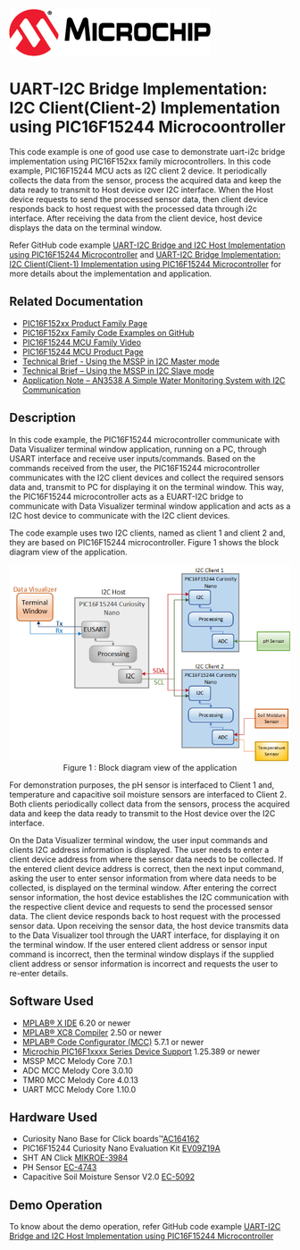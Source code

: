 <!-- Please do not change this logo with link -->

[![MCHP](images/microchip.png)](https://www.microchip.com)

# UART-I2C Bridge Implementation: I2C Client(Client-2) Implementation using PIC16F15244 Microcoontroller

This code example is one of good use case to demonstrate uart-i2c bridge implementation using PIC16F152xx family microcontrollers. In this code example, PIC16F15244 MCU acts as I2C client 2 device. It periodically collects the data from the sensor, process the  acquired data and keep the data ready to transmit to Host device over I2C interface. When the Host device requests to send the processed sensor data, then client device responds back to host request with the processed data through i2c interface. After receiving the data from the client device, host device displays the data on the terminal window.

Refer GitHub code example [UART-I2C Bridge and I2C Host Implementation using PIC16F15244 Microcontroller](https://github.com/microchip-pic-avr-examples/pic16f15244-uart-i2c-bridge-and-i2c-host-mplab-mcc) and [UART-I2C Bridge Implementation: I2C Client(Client-1) Implementation using PIC16F15244 Microcontroller](https://github.com/microchip-pic-avr-examples/pic16f15244-uart-i2c-bridge-i2c-client1-mplab-mcc) for more details about the implementation and application.

## Related Documentation

- [PIC16F152xx Product Family Page](https://www.microchip.com/en-us/products/microcontrollers-and-microprocessors/8-bit-mcus/pic-mcus/pic16f15244?utm_source=GitHub&utm_medium=TextLink&utm_campaign=MCU8_PIC16F15244&utm_content=pic16f15244-uart-i2c-bridge-i2c-client2-mplab-mcc-github&utm_bu=MCU08)
- [PIC16F152xx Family Code Examples on GitHub](https://github.com/orgs/microchip-pic-avr-examples/repositories?q=pic16f152&type=all&language=&sort=) 
- [PIC16F15244 MCU Family Video](https://www.youtube.com/watch?v=nHLv3Th-o-s)
- [PIC16F15244 MCU Product Page](https://www.microchip.com/wwwproducts/en/PIC16F15244?utm_source=GitHub&utm_medium=TextLink&utm_campaign=MCU8_PIC16F15244&utm_content=pic16f15244-uart-i2c-bridge-i2c-client2-mplab-mcc-github&utm_bu=MCU08)
- [Technical Brief - Using the MSSP in I2C Master mode](https://www.microchip.com/wwwappnotes/appnotes.aspx?appnote=en1001796)
- [Technical Brief – Using the MSSP in I2C Slave mode](https://www.microchip.com/wwwappnotes/appnotes.aspx?appnote=en1001796)
- [Application Note – AN3538 A Simple Water Monitoring System with I2C Communication](https://ww1.microchip.com/downloads/en/Appnotes/A-Simple-Water-Monitoring-System-with%20I2C-Communication-DS00003538A.pdf)

## Description 

In this code example, the PIC16F15244 microcontroller communicate with Data Visualizer terminal window application, running on a PC, through USART interface and receive user inputs/commands. Based on the commands received from the user, the PIC16F15244 microcontroller communicates with the I2C client devices and collect the required sensors data and, transmit to PC for displaying it on the terminal window. This way, the PIC16F15244 microcontroller acts as a EUART-I2C bridge to communicate with Data Visualizer terminal window application and acts as a I2C host device to communicate with the I2C client devices.

The code example uses two I2C clients, named as client 1 and client 2 and, they are based on PIC16F15244 microcontroller. Figure 1 shows the block diagram view of the application.

<p align="center">
  <img width=auto height=auto src="images/block diagram.png">
  <br>Figure 1 : Block diagram view of the application<br>
</p>

For demonstration purposes, the pH sensor is interfaced to Client 1 and, temperature and capacitive soil moisture sensors are interfaced to Client 2. Both clients periodically collect data from the sensors, process the acquired data and keep the data ready to transmit to the Host device over the I2C interface. 

On the Data Visualizer terminal window, the user input commands and clients I2C address information is displayed. The user needs to enter a client device address from where the sensor data needs to be collected. If the entered client device address is correct, then the next input command, asking the user to enter sensor information from where data needs to be collected, is displayed on the terminal window. After entering the correct sensor information, the host device establishes the I2C communication with the respective client device and requests to send the processed sensor data. The client device responds back to host request with the processed sensor data. Upon receiving the sensor data, the host device transmits data to the Data Visualizer tool through the UART interface, for displaying it on the terminal window. If the user entered client address or sensor input command is incorrect, then the terminal window displays if the supplied client address or sensor information is incorrect and requests the user to re-enter details.

## Software Used

- [MPLAB® X IDE](https://www.microchip.com/en-us/tools-resources/develop/mplab-x-ide?utm_source=GitHub&utm_medium=TextLink&utm_campaign=MCU8_PIC16F15244&utm_content=pic16f15244-uart-i2c-bridge-i2c-client2-mplab-mcc-github&utm_bu=MCU08) 6.20 or newer
- [MPLAB® XC8 Compiler](https://www.microchip.com/en-us/tools-resources/develop/mplab-xc-compilers?utm_source=GitHub&utm_medium=TextLink&utm_campaign=MCU8_PIC16F15244&utm_content=pic16f15244-uart-i2c-bridge-i2c-client2-mplab-mcc-github&utm_bu=MCU08) 2.50 or newer
- [MPLAB® Code Configurator (MCC)](https://www.microchip.com/en-us/tools-resources/configure/mplab-code-configurator?utm_source=GitHub&utm_medium=TextLink&utm_campaign=MCU8_PIC16F15244&utm_content=pic16f15244-uart-i2c-bridge-i2c-client2-mplab-mcc-github&utm_bu=MCU08) 5.7.1 or newer
- [Microchip PIC16F1xxxx Series Device Support](https://packs.download.microchip.com/) 1.25.389 or newer
- MSSP MCC Melody Core 7.0.1
- ADC MCC Melody Core 3.0.10
- TMR0 MCC Melody Core 4.0.13
- UART MCC Melody Core 1.10.0 

## Hardware Used

- Curiosity Nano Base for Click boards™[AC164162](https://www.microchip.com/en-us/development-tool/AC164162?utm_source=GitHub&utm_medium=TextLink&utm_campaign=MCU8_PIC16F15244&utm_content=pic16f15244-uart-i2c-bridge-i2c-client2-mplab-mcc-github&utm_bu=MCU08)
- PIC16F15244 Curiosity Nano Evaluation Kit [EV09Z19A](https://www.microchip.com/en-us/development-tool/EV09Z19A?utm_source=GitHub&utm_medium=TextLink&utm_campaign=MCU8_pic16f15244&utm_content=pic16f15244-uart-i2c-bridge-i2c-client2-mplab-mcc-github&utm_bu=MCU08)
- SHT AN Click [MIKROE-3984](https://www.mikroe.com/sht-an-click)
- PH Sensor [EC-4743](https://www.electronicscomp.com/analog-ph-sensor-kit-for-arduino?gclid=EAIaIQobChMIhfv3t-q58QIVu4NLBR2VKQGWEAYYAyABEgKhdPD_BwE)
- Capacitive Soil Moisture Sensor V2.0 [EC-5092](https://www.electronicscomp.com/capacitive-soil-moisture-sensor-v2?gclid=EAIaIQobChMI3YCgheq58QIVxZVLBR1PZQKPEAQYAiABEgJW9_D_BwE)

## Demo Operation

To know about the demo operation, refer GitHub code example [UART-I2C Bridge and I2C Host Implementation using PIC16F15244 Microcontroller](https://github.com/microchip-pic-avr-examples/pic16f15244-uart-i2c-bridge-and-i2c-host-mplab-mcc)